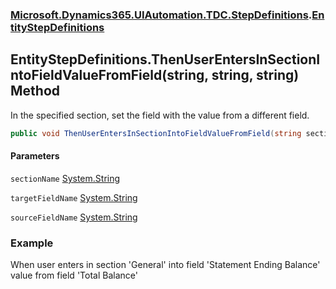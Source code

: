 ### [Microsoft.Dynamics365.UIAutomation.TDC.StepDefinitions](Microsoft.Dynamics365.UIAutomation.TDC.StepDefinitions.md 'Microsoft.Dynamics365.UIAutomation.TDC.StepDefinitions').[EntityStepDefinitions](EntityStepDefinitions.md 'Microsoft.Dynamics365.UIAutomation.TDC.StepDefinitions.EntityStepDefinitions')

## EntityStepDefinitions.ThenUserEntersInSectionIntoFieldValueFromField(string, string, string) Method

In the specified section, set the field with the value from a different field.

```csharp
public void ThenUserEntersInSectionIntoFieldValueFromField(string sectionName, string targetFieldName, string sourceFieldName);
```
#### Parameters

<a name='Microsoft.Dynamics365.UIAutomation.TDC.StepDefinitions.EntityStepDefinitions.ThenUserEntersInSectionIntoFieldValueFromField(string,string,string).sectionName'></a>

`sectionName` [System.String](https://docs.microsoft.com/en-us/dotnet/api/System.String 'System.String')

<a name='Microsoft.Dynamics365.UIAutomation.TDC.StepDefinitions.EntityStepDefinitions.ThenUserEntersInSectionIntoFieldValueFromField(string,string,string).targetFieldName'></a>

`targetFieldName` [System.String](https://docs.microsoft.com/en-us/dotnet/api/System.String 'System.String')

<a name='Microsoft.Dynamics365.UIAutomation.TDC.StepDefinitions.EntityStepDefinitions.ThenUserEntersInSectionIntoFieldValueFromField(string,string,string).sourceFieldName'></a>

`sourceFieldName` [System.String](https://docs.microsoft.com/en-us/dotnet/api/System.String 'System.String')

### Example
When user enters in section 'General' into field 'Statement Ending Balance' value from field 'Total Balance'
